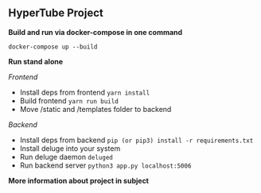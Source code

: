 HyperTube Project
-
**Build and run via docker-compose in one command**

``docker-compose up --build``

**Run stand alone**

_Frontend_
- Install deps from frontend ``yarn install``
- Build frontend ``yarn run build``
- Move /static and /templates folder to backend

_Backend_
- Install deps from backend ``pip (or pip3) install -r requirements.txt``
- Install deluge into your system
- Run deluge daemon ``deluged``
- Run backend server ``python3 app.py localhost:5006``

**More information about project in subject**
